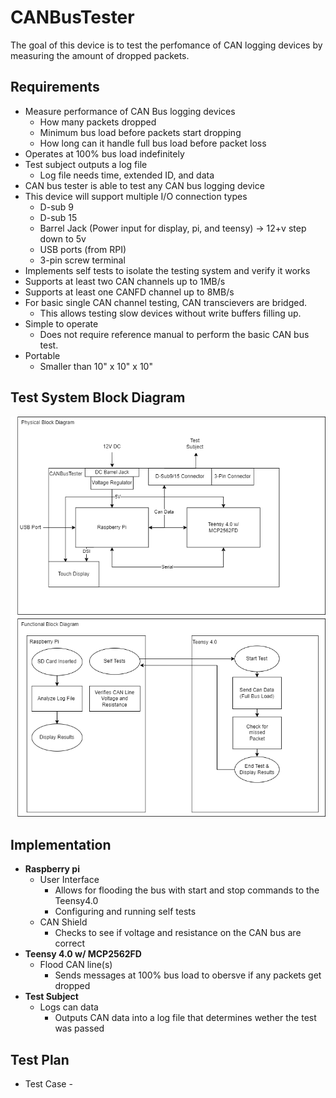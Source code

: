 # CANBusTester
The goal of this device is to test the perfomance of CAN logging devices by measuring the amount of dropped packets.

## Requirements
- Measure performance of CAN Bus logging devices 
  - How many packets dropped
  - Minimum bus load before packets start dropping
  - How long can it handle full bus load before packet loss
- Operates at 100% bus load indefinitely
- Test subject outputs a log file
  - Log file needs time, extended ID, and data
- CAN bus tester is able to test any CAN bus logging device
- This device will support multiple I/O connection types 
  - D-sub 9
  - D-sub 15
  - Barrel Jack (Power input for display, pi, and teensy) -> 12+v step down to 5v
  - USB ports (from RPI)
  - 3-pin screw terminal 
- Implements self tests to isolate the testing system and verify it works
- Supports at least two CAN channels up to 1MB/s
- Supports at least one CANFD channel up to 8MB/s
- For basic single CAN channel testing, CAN transcievers are bridged.
  - This allows testing slow devices without write buffers filling up.
- Simple to operate
  - Does not require reference manual to perform the basic CAN bus test.
- Portable
  - Smaller than 10" x 10" x 10"
## Test System Block Diagram
![alt text](CANBusTester.drawio.png)

## Implementation
* **Raspberry pi**
  - User Interface
    * Allows for flooding the bus with start and stop commands to the Teensy4.0
    * Configuring and running self tests
  - CAN Shield
    * Checks to see if voltage and resistance on the CAN bus are correct
* **Teensy 4.0 w/ MCP2562FD**
  - Flood CAN line(s)
    * Sends messages at 100% bus load to obersve if any packets get dropped
* **Test Subject**
  - Logs can data
    * Outputs CAN data into a log file that determines wether the test was passed

## Test Plan
* Test Case - 


